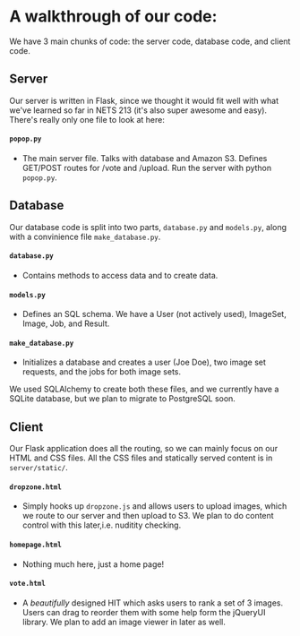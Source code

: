 # A walkthrough of our code:

We have 3 main chunks of code: the server code, database code, and client code.

## Server
Our server is written in Flask, since we thought it would fit well with what we've learned so far in NETS 213 (it's also super awesome and easy). There's really only one file to look at here:

#### `popop.py`
- The main server file. Talks with database and Amazon S3. Defines GET/POST routes for /vote and /upload. Run the server with python `popop.py`.

## Database
Our database code is split into two parts, `database.py` and `models.py`, along with a convinience file `make_database.py`. 
#### `database.py`
- Contains methods to access data and to create data.
#### `models.py`
- Defines an SQL schema. We have a User (not actively used), ImageSet, Image, Job, and Result. 
#### `make_database.py`
- Initializes a database and creates a user (Joe Doe), two image set requests, and the jobs for both image sets.

We used SQLAlchemy to create both these files, and we currently have a SQLite database, but we plan to migrate to PostgreSQL soon. 

## Client
Our Flask application does all the routing, so we can mainly focus on our HTML and CSS files. All the CSS files and statically served content is in `server/static/`.
#### `dropzone.html`
- Simply hooks up `dropzone.js` and allows users to upload images, which we route to our server and then upload to S3. We plan to do content control with this later,i.e. nuditity checking.
#### `homepage.html`
- Nothing much here, just a home page!
#### `vote.html`
- A _beautifully_ designed HIT which asks users to rank a set of 3 images. Users can drag to reorder them with some help form the jQueryUI library. We plan to add an image viewer in later as well.